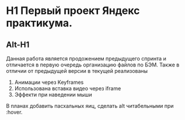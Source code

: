# H1 Первый проект Яндекс практикума.
Alt-H1
------
Данная работа является продожением предыдущего спринта и отличается в первую очередь организацию файлов по БЭМ.
Также в отличии от предыдущей версии в текущей реализованы
1) Анимации через Keyframes
2) Использована вставка видео через iframe
3) Эффекти при наведении мыши

В планах добавить пасхальных яиц, сделать alt читабельными при :hover.